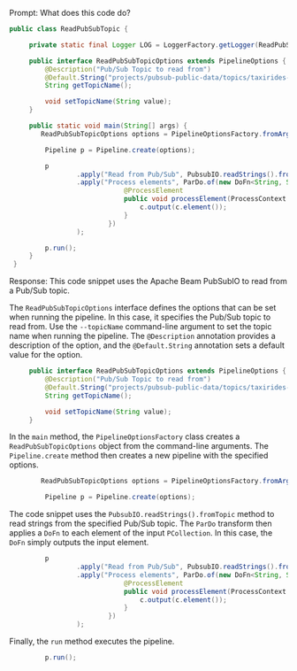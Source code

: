 Prompt:
What does this code do?

```java
public class ReadPubSubTopic {

     private static final Logger LOG = LoggerFactory.getLogger(ReadPubSubTopic.class);

     public interface ReadPubSubTopicOptions extends PipelineOptions {
         @Description("Pub/Sub Topic to read from")
         @Default.String("projects/pubsub-public-data/topics/taxirides-realtime")
         String getTopicName();

         void setTopicName(String value);
     }

     public static void main(String[] args) {
        ReadPubSubTopicOptions options = PipelineOptionsFactory.fromArgs(args).withValidation().as(ReadPubSubTopicOptions.class);

         Pipeline p = Pipeline.create(options);

         p
                 .apply("Read from Pub/Sub", PubsubIO.readStrings().fromTopic(options.getTopicName()))
                 .apply("Process elements", ParDo.of(new DoFn<String, String>() {
                             @ProcessElement
                             public void processElement(ProcessContext c) {
                                 c.output(c.element());
                             }
                         })
                 );

         p.run();
     }
 }
```

Response:
This code snippet uses the Apache Beam PubSubIO to read from a Pub/Sub topic.

The `ReadPubSubTopicOptions` interface defines the options that can be set when running the pipeline. In this case, it specifies the Pub/Sub topic to read from. Use the `--topicName` command-line argument to set the topic name when running the pipeline. The `@Description` annotation provides a description of the option, and the `@Default.String` annotation sets a default value for the option.

```java
     public interface ReadPubSubTopicOptions extends PipelineOptions {
         @Description("Pub/Sub Topic to read from")
         @Default.String("projects/pubsub-public-data/topics/taxirides-realtime")
         String getTopicName();

         void setTopicName(String value);
     }
```

In the `main` method, the `PipelineOptionsFactory` class creates a `ReadPubSubTopicOptions` object from the command-line arguments. The `Pipeline.create` method then creates a new pipeline with the specified options.

```java
        ReadPubSubTopicOptions options = PipelineOptionsFactory.fromArgs(args).withValidation().as(ReadPubSubTopicOptions.class);

         Pipeline p = Pipeline.create(options);
```

The code snippet uses the `PubsubIO.readStrings().fromTopic` method to read strings from the specified Pub/Sub topic. The `ParDo` transform then applies a `DoFn` to each element of the input `PCollection`. In this case, the `DoFn` simply outputs the input element.

```java
         p
                 .apply("Read from Pub/Sub", PubsubIO.readStrings().fromTopic(options.getTopicName()))
                 .apply("Process elements", ParDo.of(new DoFn<String, String>() {
                             @ProcessElement
                             public void processElement(ProcessContext c) {
                                 c.output(c.element());
                             }
                         })
                 );
```

Finally, the `run` method executes the pipeline.

```java
         p.run();
```
